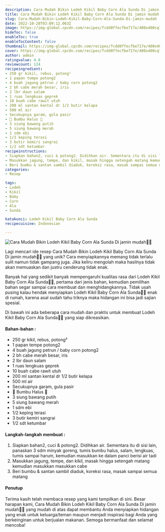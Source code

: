 ```yaml
---
description: Cara Mudah Bikin Lodeh Kikil Baby Corn Ala Sunda Di jamin mudah"
title: Cara Mudah Bikin Lodeh Kikil Baby Corn Ala Sunda Di jamin mudah
slug: Cara-Mudah-Bikin-Lodeh-Kikil-Baby-Corn-Ala-Sunda-Di-jamin-mudah
date: 2022-10-28T03:09:12.063Z
image: https://img-global.cpcdn.com/recipes/fcdd0ffecfbe717e/400x400cq70/photo.jpg
hideToc: false
enableToc: true
enableTocContent: false
thumbnail: https://img-global.cpcdn.com/recipes/fcdd0ffecfbe717e/400x400cq70/photo.jpg
cover: https://img-global.cpcdn.com/recipes/fcdd0ffecfbe717e/400x400cq70/photo.jpg
author: admin
ratingvalue: 4.8
reviewcount: 124
recipeingredient:
- 250 gr kikil, rebus, potong²
- 1 papan tempe potong2
- 4 buah jagung petrun / baby corn potong2
- 2 bh cabe merah besar, iris
- 2 lbr daun salam
- 1 ruas lengkuas geprek
- 10 buah cabe rawit utuh
- 200 ml santan kental dr 1/2 butir kelapa
- 500 ml air
- Secukupnya garam, gula pasir
- 💞 Bumbu Halus 💞
- 3 siung bawang putih
- 5 siung bawang merah
- 1 sdm ebi
- 1/2 keping terasi
- 3 butir kemiri sangrai
- 1/2 sdt ketumbar
recipeinstructions:
- Siapkan bahan2, cuci & potong2. Didihkan air. Sementara itu di sisi lain, panaskan 3 sdm minyak goreng, tumis bumbu halus, salam, lengkuas, tumis sampai harum, kemudian masukkan ke dalam panci berisi air tadi
- Masukkan jagung, tempe, dan kikil, masak hingga setengah matang kemudian masukkan masukkan cabe
- Beri bumbu & santan sambil diaduk, koreksi rasa, masak sampai semua matang
categories:
- Resep

tags:
- Lodeh
- Kikil
- Baby
- Corn
- Ala
- Sunda

katakunci: Lodeh Kikil Baby Corn Ala Sunda
recipecuisine: Indonesian

---
```


![Cara Mudah Bikin Lodeh Kikil Baby Corn Ala Sunda Di jamin mudah👩‍🍳](https://img-global.cpcdn.com/recipes/fcdd0ffecfbe717e/400x400cq70/photo.jpg)

Lagi mencari ide resep Cara Mudah Bikin Lodeh Kikil Baby Corn Ala Sunda Di jamin mudah👩‍🍳 yang unik? Cara menyiapkannya memang tidak terlalu sulit namun tidak gampang juga. Jika keliru mengolah maka hasilnya tidak akan memuaskan dan justru cenderung tidak enak.

Banyak hal yang sedikit banyak mempengaruhi kualitas rasa dari Lodeh Kikil Baby Corn Ala Sunda👩‍🍳, pertama dari jenis bahan, kemudian pemilihan bahan segar sampai cara membuat dan menghidangkannya. Tidak usah pusing kalau hendak menyiapkan Lodeh Kikil Baby Corn Ala Sunda👩‍🍳 enak di rumah, karena asal sudah tahu triknya maka hidangan ini bisa jadi sajian spesial.

Di bawah ini ada beberapa cara mudah dan praktis untuk membuat Lodeh Kikil Baby Corn Ala Sunda👩‍🍳 yang siap dikreasikan.

<!--inarticleads1-->

#### Bahan-bahan :

- 250 gr kikil, rebus, potong²
- 1 papan tempe potong2
- 4 buah jagung petrun / baby corn potong2
- 2 bh cabe merah besar, iris
- 2 lbr daun salam
- 1 ruas lengkuas geprek
- 10 buah cabe rawit utuh
- 200 ml santan kental dr 1/2 butir kelapa
- 500 ml air
- Secukupnya garam, gula pasir
- 💞 Bumbu Halus 💞
- 3 siung bawang putih
- 5 siung bawang merah
- 1 sdm ebi
- 1/2 keping terasi
- 3 butir kemiri sangrai
- 1/2 sdt ketumbar

<!--inarticleads2-->

#### Langkah-langkah membuat :

1. Siapkan bahan2, cuci & potong2. Didihkan air. Sementara itu di sisi lain, panaskan 3 sdm minyak goreng, tumis bumbu halus, salam, lengkuas, tumis sampai harum, kemudian masukkan ke dalam panci berisi air tadi
1. Masukkan jagung, tempe, dan kikil, masak hingga setengah matang kemudian masukkan masukkan cabe
1. Beri bumbu & santan sambil diaduk, koreksi rasa, masak sampai semua matang

#### Penutup

Terima kasih telah membaca resep yang kami tampilkan di sini. Besar harapan kami, Cara Mudah Bikin Lodeh Kikil Baby Corn Ala Sunda Di jamin mudah👩‍🍳 yang mudah di atas dapat membantu Anda menyiapkan hidangan yang enak untuk keluarga/teman maupun menjadi inspirasi bagi Anda yang berkeinginan untuk berjualan makanan. Semoga bermanfaat dan selamat mencoba!